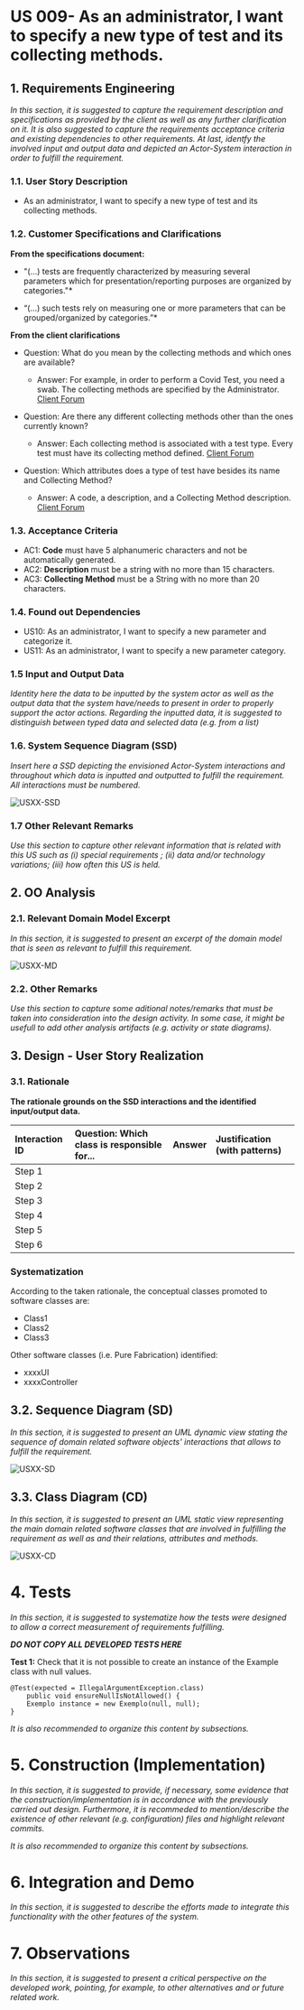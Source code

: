 # US 009- As an administrator, I want to specify a new type of test and its collecting methods.

## 1. Requirements Engineering

*In this section, it is suggested to capture the requirement description and specifications as provided by the client as well as any further clarification on it. It is also suggested to capture the requirements acceptance criteria and existing dependencies to other requirements. At last, identfy the involved input and output data and depicted an Actor-System interaction in order to fulfill the requirement.*

### 1.1. User Story Description

* As an administrator, I want to specify a new type of test and its collecting methods.

### 1.2. Customer Specifications and Clarifications

**From the specifications document:**

* "(...) tests are frequently characterized by measuring several parameters which for presentation/reporting purposes are organized
by categories."*
  
* “(...) such tests rely on measuring one or more parameters that can be grouped/organized by categories.”*

**From the client clarifications**

* Question: What do you mean by the collecting methods and which ones are available?
    * Answer: For example, in order to perform a Covid Test, you need a swab. The collecting methods are specified by the Administrator. [Client Forum](https://moodle.isep.ipp.pt/mod/forum/discuss.php?d=7752#p10120)

* Question: Are there any different collecting methods other than the ones currently known?
    * Answer: Each collecting method is associated with a test type. Every test must have its collecting method defined. [Client Forum](https://moodle.isep.ipp.pt/mod/forum/discuss.php?d=7514#p10172)

* Question: Which attributes does a type of test have besides its name and Collecting Method?
    * Answer: A code, a description, and a Collecting Method description. [Client Forum](https://moodle.isep.ipp.pt/mod/forum/discuss.php?d=7512#p10171)
    
### 1.3. Acceptance Criteria

* AC1: **Code** must have 5 alphanumeric characters and not be automatically generated.
* AC2: **Description** must be a string with no more than 15 characters.
* AC3: **Collecting Method** must be a String with no more than 20 characters.


### 1.4. Found out Dependencies

* US10: As an administrator, I want to specify a new parameter and categorize it.
* US11: As an administrator, I want to specify a new parameter category.

### 1.5 Input and Output Data

*Identity here the data to be inputted by the system actor as well as the output data that the system have/needs to present in order to properly support the actor actions. Regarding the inputted data, it is suggested to distinguish between typed data and selected data (e.g. from a list)*


### 1.6. System Sequence Diagram (SSD)

*Insert here a SSD depicting the envisioned Actor-System interactions and throughout which data is inputted and outputted to fulfill the requirement. All interactions must be numbered.*

![USXX-SSD](USXX-SSD.svg)


### 1.7 Other Relevant Remarks

*Use this section to capture other relevant information that is related with this US such as (i) special requirements ; (ii) data and/or technology variations; (iii) how often this US is held.* 


## 2. OO Analysis

### 2.1. Relevant Domain Model Excerpt 
*In this section, it is suggested to present an excerpt of the domain model that is seen as relevant to fulfill this requirement.* 

![USXX-MD](USXX-MD.svg)

### 2.2. Other Remarks

*Use this section to capture some aditional notes/remarks that must be taken into consideration into the design activity. In some case, it might be usefull to add other analysis artifacts (e.g. activity or state diagrams).* 



## 3. Design - User Story Realization 

### 3.1. Rationale

**The rationale grounds on the SSD interactions and the identified input/output data.**

| Interaction ID | Question: Which class is responsible for... | Answer  | Justification (with patterns)  |
|:-------------  |:--------------------- |:------------|:---------------------------- |
| Step 1  		 |							 |             |                              |
| Step 2  		 |							 |             |                              |
| Step 3  		 |							 |             |                              |
| Step 4  		 |							 |             |                              |
| Step 5  		 |							 |             |                              |
| Step 6  		 |							 |             |                              |              

### Systematization ##

According to the taken rationale, the conceptual classes promoted to software classes are: 

 * Class1
 * Class2
 * Class3

Other software classes (i.e. Pure Fabrication) identified: 
 * xxxxUI  
 * xxxxController

## 3.2. Sequence Diagram (SD)

*In this section, it is suggested to present an UML dynamic view stating the sequence of domain related software objects' interactions that allows to fulfill the requirement.* 

![USXX-SD](USXX-SD.svg)

## 3.3. Class Diagram (CD)

*In this section, it is suggested to present an UML static view representing the main domain related software classes that are involved in fulfilling the requirement as well as and their relations, attributes and methods.*

![USXX-CD](USXX-CD.svg)

# 4. Tests 
*In this section, it is suggested to systematize how the tests were designed to allow a correct measurement of requirements fulfilling.* 

**_DO NOT COPY ALL DEVELOPED TESTS HERE_**

**Test 1:** Check that it is not possible to create an instance of the Example class with null values. 

	@Test(expected = IllegalArgumentException.class)
		public void ensureNullIsNotAllowed() {
		Exemplo instance = new Exemplo(null, null);
	}

*It is also recommended to organize this content by subsections.* 

# 5. Construction (Implementation)

*In this section, it is suggested to provide, if necessary, some evidence that the construction/implementation is in accordance with the previously carried out design. Furthermore, it is recommeded to mention/describe the existence of other relevant (e.g. configuration) files and highlight relevant commits.*

*It is also recommended to organize this content by subsections.* 

# 6. Integration and Demo 

*In this section, it is suggested to describe the efforts made to integrate this functionality with the other features of the system.*


# 7. Observations

*In this section, it is suggested to present a critical perspective on the developed work, pointing, for example, to other alternatives and or future related work.*





